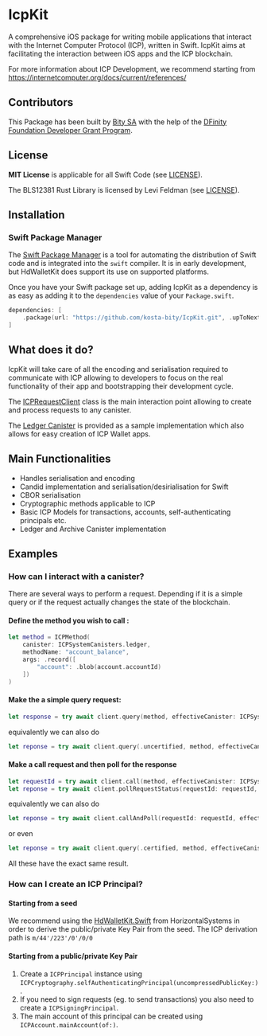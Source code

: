 # IcpKit
A comprehensive iOS package for writing mobile applications that interact with the Internet Computer Protocol (ICP), written in Swift.
IcpKit aims at facilitating the interaction between iOS apps and the ICP blockchain.

For more information about ICP Development, we recommend starting from https://internetcomputer.org/docs/current/references/

## Contributors
This Package has been built by [Bity SA](https://bity.com) with the help of the [DFinity Foundation Developer Grant Program](https://dfinity.org/grants).

## License
**MIT License** is applicable for all Swift Code (see [LICENSE](LICENSE)).

The BLS12381 Rust Library is licensed by Levi Feldman (see [LICENSE](Sources/bls12381/LICENSE)).

## Installation
### Swift Package Manager
The [Swift Package Manager](https://swift.org/package-manager/) is a tool for automating the distribution of Swift code
and is integrated into the `swift` compiler. It is in early development, but HdWalletKit does support its use on
supported platforms.

Once you have your Swift package set up, adding IcpKit as a dependency is as easy as adding it to
the `dependencies` value of your `Package.swift`.

```swift
dependencies: [
    .package(url: "https://github.com/kosta-bity/IcpKit.git", .upToNextMajor(from: "0.1.0"))
]
```

## What does it do?
IcpKit will take care of all the encoding and serialisation required to communicate with ICP allowing to developers to focus on
the real functionality of their app and bootstrapping their development cycle.

The [ICPRequestClient](Sources/IcpKit/ICPRequest/ICPRequestClient.swift) class is the main interaction point allowing to create
and process requests to any canister.

The [Ledger Canister](Sources/IcpKit/Canisters/ICPLedgerCanister.swift) is provided as a sample implementation which also allows for easy creation of ICP Wallet apps.

## Main Functionalities
- Handles serialisation and encoding 
- Candid implementation and serialisation/desirialisation for Swift
- CBOR serialisation
- Cryptographic methods applicable to ICP
- Basic ICP Models for transactions, accounts, self-authenticating principals etc.
- Ledger and Archive Canister implementation

## Examples

### How can I interact with a canister?
There are several ways to perform a request. Depending if it is a simple query or if the request actually changes the state
of the blockchain.

#### Define the method you wish to call :
```swift
let method = ICPMethod(
    canister: ICPSystemCanisters.ledger,
    methodName: "account_balance",
    args: .record([
        "account": .blob(account.accountId)
    ])
)
```
#### Make the a simple query request:
```swift
let response = try await client.query(method, effectiveCanister: ICPSystemCanisters.ledger)
```
equivalently we can also do
```swift
let reponse = try await client.query(.uncertified, method, effectiveCanister: ICPSystemCanisters.ledger)
```

#### Make a call request and then poll for the response
```swift
let requestId = try await client.call(method, effectiveCanister: ICPSystemCanisters.ledger)
let reponse = try await client.pollRequestStatus(requestId: requestId, effectiveCanister: ICPSystemCanisters.ledger)
```
equivalently we can also do 
```swift
let reponse = try await client.callAndPoll(requestId: requestId, effectiveCanister: ICPSystemCanisters.ledger)
```
or even
```swift
let reponse = try await client.query(.certified, method, effectiveCanister: ICPSystemCanisters.ledger)
```
All these have the exact same result.

### How can I create an ICP Principal?
#### Starting from a seed
We recommend using the [HdWalletKit.Swift](https://github.com/horizontalsystems/HdWalletKit.Swift) from HorizontalSystems in
order to derive the public/private Key Pair from the seed.
The ICP derivation path is `m/44'/223'/0'/0/0`

#### Starting from a public/private Key Pair
1. Create a `ICPPrincipal` instance using `ICPCryptography.selfAuthenticatingPrincipal(uncompressedPublicKey:)`.
2. If you need to sign requests (eg. to send transactions) you also need to create a `ICPSigningPrincipal`.
3. The main account of this principal can be created using `ICPAccount.mainAccount(of:)`.
